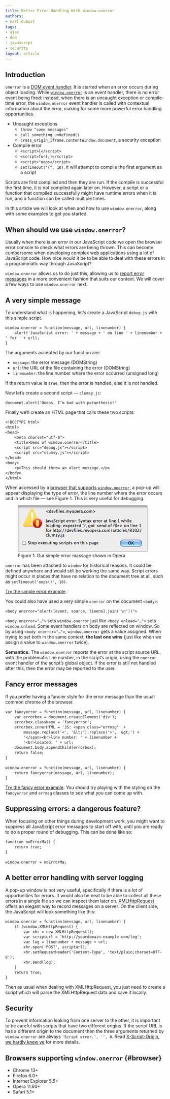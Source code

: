 ```yaml
---
title: Better Error Handling With window.onerror
authors:
- karl-dubost
tags:
- ajax
- dom
- javascript
- security
layout: article
---
```


## Introduction

`onerror` is a [DOM event handler][1]. It is started when an error occurs during object loading. While [`window.onerror`][2] is an event handler, there is no error event being fired: instead, when there is an uncaught exception or compile-time error, the `window.onerror` event handler is called with contextual information about the error, making for some more powerful error handling opportunities.

[1]: http://docs.webplatform.org/wiki/tutorials/Handling_events_with_JavaScript
[2]: http://www.w3.org/wiki/DOM/window.onerror

- Uncaught exceptions
	- `throw "some messages"`
	- `call_something_undefined()`
	- `cross_origin_iframe.contentWindow.document`, a security exception
- Compile error
	- `<script>{</script>`
	- `<script>for(;)</script>`
	- `<script>"oops</script>`
	- `setTimeout("{", 10)`, it will attempt to compile the first argument as a script

Scripts are first compiled and then they are run. If the compile is successful the first time, it is not compiled again later on. However, a script or a function that compiled successfully might have runtime errors when it is run, and a function can be called multiple times.

In this article we will look at when and how to use `window.onerror`, along with some examples to get you started.

## When should we use `window.onerror`?

Usually when there is an error in our JavaScript code we open the browser error console to check what errors are being thrown. This can become cumbersome when developing complex web applications using a lot of JavaScript code. How nice would it be to be able to deal with these errors in a programmatic way through JavaScript?

`window.onerror` allows us to do just this, allowing us to [report error messages][3] in a more convenient fashion that suits our context. We will cover a few ways to use `window.onerror` next.

[3]: http://dev.w3.org/html5/spec/webappapis.html#report-the-error

## A very simple message

To understand what is happening, let’s create a JavaScript `debug.js` with this simple script.

	window.onerror = function(message, url, linenumber) {
		alert('JavaScript error: ' + message + ' on line ' + linenumber + ' for ' + url);
	}

The arguments accepted by our function are:

- `message`: the error message (DOMString)
- `url`: the URL of the file containing the error (DOMString)
- `linenumber`: the line number where the error occurred (unsigned long)

If the return value is `true`, then the error is handled, else it is not handled.

Now let’s create a second script — `clumsy.js`:

	document.alert('Ooops, I’m bad with paranthesis!'

Finally we’ll create an HTML page that calls these two scripts:

	<!DOCTYPE html>
	<html>
	<head>
		<meta charset="utf-8">
		<title>Demo of window.onerror</title>
		<script src="debug.js"></script>
		<script src="clumsy.js"></script>
	</head>
	<body>
		<p>This should throw an alert message.</p>
	</body>
	</html>

When accessed by a [browser that supports `window.onerror`](#browser), a pop-up will appear displaying the type of error, the line number where the error occurs and in which file — see Figure 1. This is very useful for debugging.

<figure id="figure-1">
	<img src="/articles/better-error-handling-with-window-onerror/error-message.jpg" alt="Error message in Opera">
	<figcaption>Figure 1: Our simple error massage shown in Opera</figcaption>
</figure>

`onerror` has been attached to `window` for historical reasons. It could be defined anywhere and would still be working the same way. Script errors might occur in places that have no relation to the document tree at all, such as `setTimeout('oops()', 10)`.

[Try the simple error example][6].

[6]: /articles/better-error-handling-with-window-onerror/simple-error.html

You could also have used a very simple `onerror` on the document `<body>`:

	<body onerror="alert([event, source, lineno].join('\n'))">

`<body onerror="…">` sets `window.onerror` just like `<body onload="…">` sets `window.onload`. Some event handlers on body are reflected on window. So by using `<body onerror="…">`, `window.onerror` gets a value assigned. When trying to set both in the same context, **the last one wins** (just like when we assign a value to `window.onerror` twice).

**Semantics:** The `window.onerror` reports the error at the script source URL, with the problematic line number, in the script’s origin, using the `onerror` event handler of the script’s global object. If the error is still not handled after this, then the error may be reported to the user.

## Fancy error messages

If you prefer having a fancier style for the error message than the usual common chrome of the browser.

	var fancyerror = function(message, url, linenumber) {
		var errorbox = document.createElement('div');
		errorbox.className = 'fancyerror';
		errorbox.innerHTML = 'JS: <span class="errmsg"' +
			message.replace('<', '&lt;').replace('>', '&gt;') +
			'</span><br>line number: ' + linenumber +
			'<br>located: ' + url;
		document.body.appendChild(errorbox);
		return false;
	}

	window.onerror = function(message, url, linenumber) {
		return fancyerror(message, url, linenumber);
	}

[Try the fancy error example][7]. You should try playing with the styling on the `fancyerror` and `errmsg` classes to see what you can come up with.

[7]: /articles/better-error-handling-with-window-onerror/simple-error-2.html

## Suppressing errors: a dangerous feature?

When focusing on other things during development work, you might want to suppress all JavaScript error messages to start off with, until you are ready to do a proper round of debugging. This can be done like so:

	function noErrorMa() {
		return true;
	}

	window.onerror = noErrorMa;

## A better error handling with server logging

A pop-up window is not very useful, specifically if there is a lot of opportunities for errors. It would also be neat to be able to collect all these errors in a single file so we can inspect them later on. [XMLHttpRequest][8] offers an elegant way to record messages on a server. On the client side, the JavaScript will look something like this:

[8]: http://dev.w3.org/2006/webapi/XMLHttpRequest/

	window.onerror = function(message, url, linenumber) {
		if (window.XMLHttpRequest) {
			var xhr = new XMLHttpRequest();
			var scripturl = 'http://yourdomain.example.com/log';
			var log = linenumber + message + url;
			xhr.open('POST', scripturl);
			xhr.setRequestHeader('Content-Type', 'text/plain;charset=UTF-8');
			xhr.send(log);
		}
		return true;
	}

Then as usual when dealing with XMLHttpRequest, you just need to create a script which will parse the XMLHttpRequest data and save it locally.

## Security

To prevent information leaking from one server to the other, it is important to be careful with scripts that have two different origins. If the script URL is has a different origin to the document then the three arguments returned by `window.onerror` are always `'Script error.', '', 0`. Read [X-Script-Origin, we hardly knew ye][9] for more details.

[9]: http://www.schemehostport.com/2011/10/x-script-origin-we-hardly-knew-ye.html

## Browsers supporting `window.onerror` {#browser}

- Chrome 13+
- Firefox 6.0+
- Internet Explorer 5.5+
- Opera 11.60+
- Safari 5.1+
